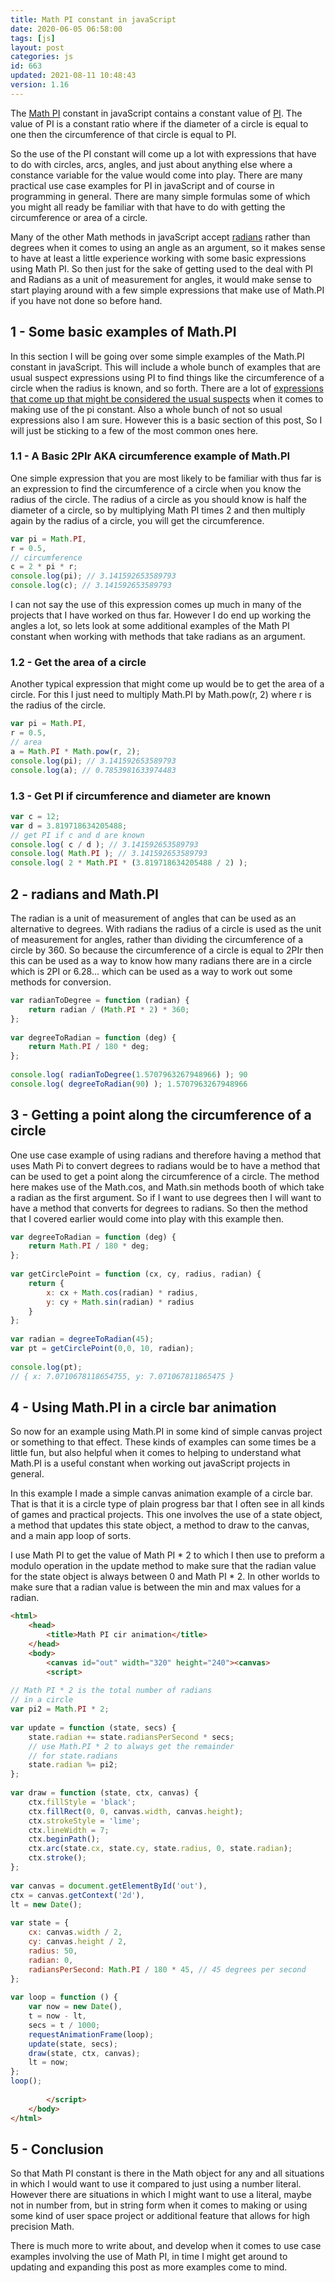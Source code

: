```yaml
---
title: Math PI constant in javaScript
date: 2020-06-05 06:58:00
tags: [js]
layout: post
categories: js
id: 663
updated: 2021-08-11 10:48:43
version: 1.16
---
```


The [Math PI](https://developer.mozilla.org/en-US/docs/Web/JavaScript/Reference/Global_Objects/Math/PI) constant in javaScript contains a constant value of [PI](https://en.wikipedia.org/wiki/Pi). The value of PI is a constant ratio where if the diameter of a circle is equal to one then the circumference of that circle is equal to PI. 

So the use of the PI constant will come up a lot with expressions that have to do with circles, arcs, angles, and just about anything else where a constance variable for the value would come into play. There are many practical use case examples for PI in javaScript and of course in programming in general. There are many simple formulas some of which you might all ready be familiar with that have to do with getting the circumference or area of a circle.

Many of the other Math methods in javaScript accept [radians](https://en.wikipedia.org/wiki/Radian) rather than degrees when it comes to using an angle as an argument, so it makes sense to have at least a little experience working with some basic expressions using Math PI. So then just for the sake of getting used to the deal with PI and Radians as a unit of measurement for angles, it would make sense to start playing around with a few simple expressions that make use of Math.PI if you have not done so before hand.

<!-- more -->

## 1 - Some basic examples of Math.PI

In this section I will be going over some simple examples of the Math.PI constant in javaScript. This will include a whole bunch of examples that are usual suspect expressions using PI to find things like the circumference of a circle when the radius is known, and so forth. There are a lot of [expressions that come up that might be considered the usual suspects](https://en.wikipedia.org/wiki/List_of_formulae_involving_%CF%80) when it comes to making use of the pi constant. Also a whole bunch of not so usual expressions also I am sure. However this is a basic section of this post, So I will just be sticking to a few of the most common ones here.

### 1.1 - A Basic 2PIr AKA circumference example of Math.PI

One simple expression that you are most likely to be familiar with thus far is an expression to find the circumference of a circle when you know the radius of the circle. The radius of a circle as you should know is half the diameter of a circle, so by multiplying Math PI times 2 and then multiply again by the radius of a circle, you will get the circumference.

```js
var pi = Math.PI,
r = 0.5,
// circumference 
c = 2 * pi * r;
console.log(pi); // 3.141592653589793
console.log(c); // 3.141592653589793
```

I can not say the use of this expression comes up much in many of the projects that I have worked on thus far. However I do end up working the angles a lot, so lets look at some additional examples of the Math PI constant when working with methods that take radians as an argument.

### 1.2 - Get the area of a circle

Another typical expression that might come up would be to get the area of a circle. For this I just need to multiply Math.PI by Math.pow\(r, 2\) where r is the radius of the circle.

```js
var pi = Math.PI,
r = 0.5,
// area
a = Math.PI * Math.pow(r, 2);
console.log(pi); // 3.141592653589793
console.log(a); // 0.7853981633974483
```

### 1.3 - Get PI if circumference and diameter are known

```js
var c = 12;
var d = 3.819718634205488;
// get PI if c and d are known
console.log( c / d ); // 3.141592653589793
console.log( Math.PI ); // 3.141592653589793
console.log( 2 * Math.PI * (3.819718634205488 / 2) );
```

## 2 - radians and Math.PI

The radian is a unit of measurement of angles that can be used as an alternative to degrees. With radians the radius of a circle is used as the unit of measurement for angles, rather than dividing the circumference of a circle by 360. So because the circumference of a circle is equal to 2PIr then this can be used as a way to know how many radians there are in a circle which is 2PI or 6.28... which can be used as a way to work out some methods for conversion.

```js
var radianToDegree = function (radian) {
    return radian / (Math.PI * 2) * 360;
};
 
var degreeToRadian = function (deg) {
    return Math.PI / 180 * deg;
};
 
console.log( radianToDegree(1.5707963267948966) ); 90
console.log( degreeToRadian(90) ); 1.5707963267948966
```

## 3 - Getting a point along the circumference of a circle

One use case example of using radians and therefore having a method that uses Math Pi to convert degrees to radians would be to have a method that can be used to get a point along the circumference of a circle. The method here makes use of the Math.cos, and Math.sin methods booth of which take a radian as the first argument. So if I want to use degrees then I will want to have a method that converts for degrees to radians. So then the method that I covered earlier would come into play with this example then.

```js
var degreeToRadian = function (deg) {
    return Math.PI / 180 * deg;
};
 
var getCirclePoint = function (cx, cy, radius, radian) {
    return {
        x: cx + Math.cos(radian) * radius,
        y: cy + Math.sin(radian) * radius
    }
};
 
var radian = degreeToRadian(45);
var pt = getCirclePoint(0,0, 10, radian);
 
console.log(pt);
// { x: 7.0710678118654755, y: 7.071067811865475 }
```


## 4 - Using Math.PI in a circle bar animation

So now for an example using Math.PI in some kind of simple canvas project or something to that effect. These kinds of examples can some times be a little fun, but also helpful when it comes to helping to understand what Math.PI is a useful constant when working out javaScript projects in general.

In this example I made a simple canvas animation example of a circle bar. That is that it is a circle type of plain progress bar that I often see in all kinds of games and practical projects. This one involves the use of a state object, a method that updates this state object, a method to draw to the canvas, and a main app loop of sorts.

I use Math PI to get the value of Math PI \* 2 to which I then use to preform a modulo operation in the update method to make sure that the radian value for the state object is always between 0 and Math PI \* 2. In other worlds to make sure that a radian value is between the min and max values for a radian.

```html
<html>
    <head>
        <title>Math PI cir animation</title>
    </head>
    <body>
        <canvas id="out" width="320" height="240"><canvas>
        <script>
 
// Math PI * 2 is the total number of radians
// in a circle
var pi2 = Math.PI * 2;
 
var update = function (state, secs) {
    state.radian += state.radiansPerSecond * secs;
    // use Math.PI * 2 to always get the remainder
    // for state.radians
    state.radian %= pi2;
};
 
var draw = function (state, ctx, canvas) {
    ctx.fillStyle = 'black';
    ctx.fillRect(0, 0, canvas.width, canvas.height);
    ctx.strokeStyle = 'lime';
    ctx.lineWidth = 7;
    ctx.beginPath();
    ctx.arc(state.cx, state.cy, state.radius, 0, state.radian);
    ctx.stroke();
};
 
var canvas = document.getElementById('out'),
ctx = canvas.getContext('2d'),
lt = new Date();
 
var state = {
    cx: canvas.width / 2,
    cy: canvas.height / 2,
    radius: 50,
    radian: 0,
    radiansPerSecond: Math.PI / 180 * 45, // 45 degrees per second
};
 
var loop = function () {
    var now = new Date(),
    t = now - lt,
    secs = t / 1000;
    requestAnimationFrame(loop);
    update(state, secs);
    draw(state, ctx, canvas);
    lt = now;
};
loop();
 
        </script>
    </body>
</html>
```

## 5 - Conclusion

So that Math PI constant is there in the Math object for any and all situations in which I would want to use it compared to just using a number literal. However there are situations in which I might want to use a literal, maybe not in number from, but in string form when it comes to making or using some kind of user space project or additional feature that allows for high precision Math.

There is much more to write about, and develop when it comes to use case examples involving the use of Math PI, in time I might get around to updating and expanding this post as more examples come to mind. 